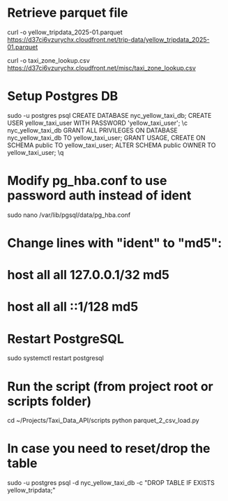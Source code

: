# Retrieve parquet file
curl -o yellow_tripdata_2025-01.parquet https://d37ci6vzurychx.cloudfront.net/trip-data/yellow_tripdata_2025-01.parquet

curl -o taxi_zone_lookup.csv https://d37ci6vzurychx.cloudfront.net/misc/taxi_zone_lookup.csv

# Setup Postgres DB
sudo -u postgres psql
CREATE DATABASE nyc_yellow_taxi_db;
CREATE USER yellow_taxi_user WITH PASSWORD 'yellow_taxi_user';
\c nyc_yellow_taxi_db
GRANT ALL PRIVILEGES ON DATABASE nyc_yellow_taxi_db TO yellow_taxi_user;
GRANT USAGE, CREATE ON SCHEMA public TO yellow_taxi_user;
ALTER SCHEMA public OWNER TO yellow_taxi_user;
\q

# Modify pg_hba.conf to use password auth instead of ident
sudo nano /var/lib/pgsql/data/pg_hba.conf
# Change lines with "ident" to "md5":
# host    all    all    127.0.0.1/32    md5
# host    all    all    ::1/128         md5

# Restart PostgreSQL
sudo systemctl restart postgresql

# Run the script (from project root or scripts folder)
cd ~/Projects/Taxi_Data_API/scripts
python parquet_2_csv_load.py

# In case you need to reset/drop the table
sudo -u postgres psql -d nyc_yellow_taxi_db -c "DROP TABLE IF EXISTS yellow_tripdata;"




